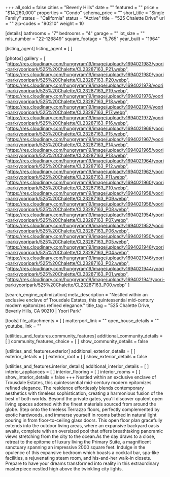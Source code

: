 +++
all_sold = false
cities = "Beverly Hills"
date = ""
featured = ""
price = "$14,260,000"
properties = "Condo"
schema_price = ""
short_title = "Single Family"
states = "California"
status = "Active"
title = "525 Chalette Drive"
url = ""
zip-codes = "90210"
weight = 10

[details]
bathrooms = "7"
bedrooms = "4"
garage = ""
lot_size = ""
mls_number = "22-126849"
square_footage = "5,765"
year_built = "1964"

[listing_agent]
listing_agent = [ ]

[photos]
gallery = [
  "https://res.cloudinary.com/hungryram19/image/upload/v1694021983/yoori-park/yooripark/525%20Chalette/CL23287163_P21.webp",
  "https://res.cloudinary.com/hungryram19/image/upload/v1694021980/yoori-park/yooripark/525%20Chalette/CL23287163_P20.webp",
  "https://res.cloudinary.com/hungryram19/image/upload/v1694021978/yoori-park/yooripark/525%20Chalette/CL23287163_P19.webp",
  "https://res.cloudinary.com/hungryram19/image/upload/v1694021976/yoori-park/yooripark/525%20Chalette/CL23287163_P18.webp",
  "https://res.cloudinary.com/hungryram19/image/upload/v1694021974/yoori-park/yooripark/525%20Chalette/CL23287163_P17.webp",
  "https://res.cloudinary.com/hungryram19/image/upload/v1694021972/yoori-park/yooripark/525%20Chalette/CL23287163_P16.webp",
  "https://res.cloudinary.com/hungryram19/image/upload/v1694021969/yoori-park/yooripark/525%20Chalette/CL23287163_P15.webp",
  "https://res.cloudinary.com/hungryram19/image/upload/v1694021967/yoori-park/yooripark/525%20Chalette/CL23287163_P14.webp",
  "https://res.cloudinary.com/hungryram19/image/upload/v1694021965/yoori-park/yooripark/525%20Chalette/CL23287163_P13.webp",
  "https://res.cloudinary.com/hungryram19/image/upload/v1694021964/yoori-park/yooripark/525%20Chalette/CL23287163_P12.webp",
  "https://res.cloudinary.com/hungryram19/image/upload/v1694021962/yoori-park/yooripark/525%20Chalette/CL23287163_P11.webp",
  "https://res.cloudinary.com/hungryram19/image/upload/v1694021960/yoori-park/yooripark/525%20Chalette/CL23287163_P10.webp",
  "https://res.cloudinary.com/hungryram19/image/upload/v1694021958/yoori-park/yooripark/525%20Chalette/CL23287163_P09.webp",
  "https://res.cloudinary.com/hungryram19/image/upload/v1694021956/yoori-park/yooripark/525%20Chalette/CL23287163_P08.webp",
  "https://res.cloudinary.com/hungryram19/image/upload/v1694021954/yoori-park/yooripark/525%20Chalette/CL23287163_P07.webp",
  "https://res.cloudinary.com/hungryram19/image/upload/v1694021952/yoori-park/yooripark/525%20Chalette/CL23287163_P06.webp",
  "https://res.cloudinary.com/hungryram19/image/upload/v1694021950/yoori-park/yooripark/525%20Chalette/CL23287163_P05.webp",
  "https://res.cloudinary.com/hungryram19/image/upload/v1694021948/yoori-park/yooripark/525%20Chalette/CL23287163_P04.webp",
  "https://res.cloudinary.com/hungryram19/image/upload/v1694021946/yoori-park/yooripark/525%20Chalette/CL23287163_P02.webp",
  "https://res.cloudinary.com/hungryram19/image/upload/v1694021944/yoori-park/yooripark/525%20Chalette/CL23287163_P01.webp",
  "https://res.cloudinary.com/hungryram19/image/upload/v1694021941/yoori-park/yooripark/525%20Chalette/CL23287163_P00.webp"
]

[search_engine_optimization]
meta_description = "Nestled within an exclusive enclave of Trousdale Estates, this quintessential mid-century modern epitomizes refined elegance."
title_tag = "525 Chalette Drive, Beverly Hills, CA 90210 | Yoori Park"

[tools]
file_attachments = [ ]
matterport_link = ""
open_house_details = ""
youtube_link = ""

[utilities_and_features.community_features]
additional_community_details = [ ]
community_features_choice = [ ]
show_community_details = false

[utilities_and_features.exterior]
additional_exterior_details = [ ]
exterior_details = [ ]
exterior_roof = [ ]
show_exterior_details = false

[utilities_and_features.interior_details]
additional_interior_details = [ ]
interior_appliances = [ ]
interior_flooring = [ ]
interior_rooms = [ ]
show_interior_details = false
+++
Nestled within an exclusive enclave of Trousdale Estates, this quintessential mid-century modern epitomizes refined elegance. The residence effortlessly blends contemporary aesthetics with timeless sophistication, creating a harmonious fusion of the best of both worlds. Beyond the private gates, you'll discover opulent open living spaces adorned with the finest materials sourced from around the globe. Step onto the timeless Terrazzo floors, perfectly complemented by exotic hardwoods, and immerse yourself in rooms bathed in natural light pouring in from floor-to-ceiling glass doors. This open floor plan gracefully extends into the outdoor living areas, where an expansive backyard oasis awaits, complete with an oversized pool that offers breathtaking panoramic views stretching from the city to the ocean.As the day draws to a close, retreat to the epitome of luxury living the Primary Suite, a magnificent sanctuary spanning an impressive 2000 square feet. Indulge in the opulence of this expansive bedroom which boasts a cocktail bar, spa-like facilities, a rejuvenating steam room, and his-and-her walk-in closets. Prepare to have your dreams transformed into reality in this extraordinary masterpiece nestled high above the twinkling city lights.